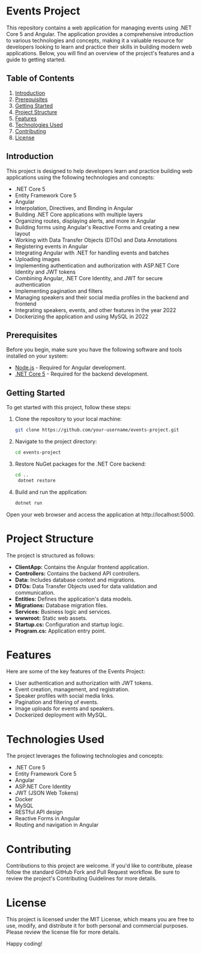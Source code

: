 # Events Project

This repository contains a web application for managing events using .NET Core 5 and Angular. The application provides a comprehensive introduction to various technologies and concepts, making it a valuable resource for developers looking to learn and practice their skills in building modern web applications. Below, you will find an overview of the project's features and a guide to getting started.

## Table of Contents

1. [Introduction](#introduction)
2. [Prerequisites](#prerequisites)
3. [Getting Started](#getting-started)
4. [Project Structure](#project-structure)
5. [Features](#features)
6. [Technologies Used](#technologies-used)
7. [Contributing](#contributing)
8. [License](#license)

## Introduction

This project is designed to help developers learn and practice building web applications using the following technologies and concepts:

- .NET Core 5
- Entity Framework Core 5
- Angular
- Interpolation, Directives, and Binding in Angular
- Building .NET Core applications with multiple layers
- Organizing routes, displaying alerts, and more in Angular
- Building forms using Angular's Reactive Forms and creating a new layout
- Working with Data Transfer Objects (DTOs) and Data Annotations
- Registering events in Angular
- Integrating Angular with .NET for handling events and batches
- Uploading images
- Implementing authentication and authorization with ASP.NET Core Identity and JWT tokens
- Combining Angular, .NET Core Identity, and JWT for secure authentication
- Implementing pagination and filters
- Managing speakers and their social media profiles in the backend and frontend
- Integrating speakers, events, and other features in the year 2022
- Dockerizing the application and using MySQL in 2022

## Prerequisites

Before you begin, make sure you have the following software and tools installed on your system:

- [Node.js](https://nodejs.org/) - Required for Angular development.
- [.NET Core 5](https://dotnet.microsoft.com/download/dotnet/5.0) - Required for the backend development.

## Getting Started

To get started with this project, follow these steps:

1. Clone the repository to your local machine:

   ```bash
   git clone https://github.com/your-username/events-project.git

2. Navigate to the project directory:

   ```bash
   cd events-project

3. Restore NuGet packages for the .NET Core backend:

   ```bash
   cd ..
    dotnet restore

4. Build and run the application:

   ```bash
   dotnet run


Open your web browser and access the application at http://localhost:5000.


# Project Structure

The project is structured as follows:

- **ClientApp:** Contains the Angular frontend application.
- **Controllers:** Contains the backend API controllers.
- **Data:** Includes database context and migrations.
- **DTOs:** Data Transfer Objects used for data validation and communication.
- **Entities:** Defines the application's data models.
- **Migrations:** Database migration files.
- **Services:** Business logic and services.
- **wwwroot:** Static web assets.
- **Startup.cs:** Configuration and startup logic.
- **Program.cs:** Application entry point.

# Features

Here are some of the key features of the Events Project:

- User authentication and authorization with JWT tokens.
- Event creation, management, and registration.
- Speaker profiles with social media links.
- Pagination and filtering of events.
- Image uploads for events and speakers.
- Dockerized deployment with MySQL.

# Technologies Used

The project leverages the following technologies and concepts:

- .NET Core 5
- Entity Framework Core 5
- Angular
- ASP.NET Core Identity
- JWT (JSON Web Tokens)
- Docker
- MySQL
- RESTful API design
- Reactive Forms in Angular
- Routing and navigation in Angular

# Contributing

Contributions to this project are welcome. If you'd like to contribute, please follow the standard GitHub Fork and Pull Request workflow. Be sure to review the project's Contributing Guidelines for more details.

# License

This project is licensed under the MIT License, which means you are free to use, modify, and distribute it for both personal and commercial purposes. Please review the license file for more details.

Happy coding!

